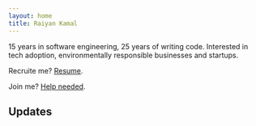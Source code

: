 ```yaml
---
layout: home
title: Raiyan Kamal
---
```


15 years in software engineering, 25 years of writing code.
Interested in tech adoption, environmentally responsible businesses and startups.

Recruite me? [Resume](./pages/raiyan-kamal-resume.md).

Join me? [Help needed](./pages/help-needed.md).

## Updates